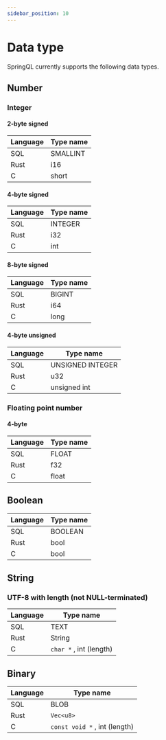 ```yaml
---
sidebar_position: 10
---
```


# Data type

SpringQL currently supports the following data types.

## Number

### Integer

#### 2-byte signed

| Language | Type name |
| -------- | --------- |
| SQL      | SMALLINT   |
| Rust     | i16       |
| C        | short       |

#### 4-byte signed

| Language | Type name |
| -------- | --------- |
| SQL      | INTEGER   |
| Rust     | i32       |
| C        | int       |

#### 8-byte signed

| Language | Type name |
| -------- | --------- |
| SQL      | BIGINT    |
| Rust     | i64       |
| C        | long      |

#### 4-byte unsigned

| Language | Type name        |
| -------- | ---------------- |
| SQL      | UNSIGNED INTEGER |
| Rust     | u32              |
| C        | unsigned int     |

### Floating point number

#### 4-byte

| Language | Type name |
| -------- | --------- |
| SQL      | FLOAT     |
| Rust     | f32       |
| C        | float     |

## Boolean

| Language | Type name |
| -------- | --------- |
| SQL      | BOOLEAN   |
| Rust     | bool      |
| C        | bool      |

## String

### UTF-8 with length (not NULL-terminated)

| Language | Type name               |
| -------- | ----------------------- |
| SQL      | TEXT                    |
| Rust     | String                  |
| C        | `char *` , int (length) |

## Binary

| Language | Type name                     |
| -------- | ----------------------------- |
| SQL      | BLOB                          |
| Rust     | `Vec<u8>`                     |
| C        | `const void *` , int (length) |
